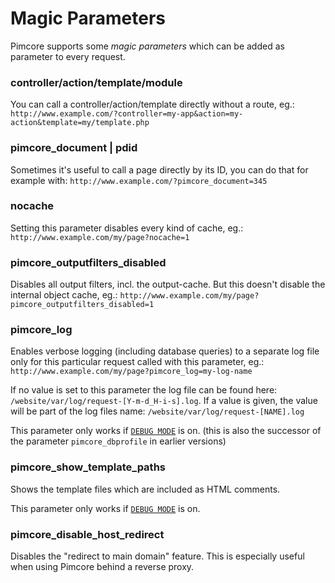 # Magic Parameters

Pimcore supports some *magic parameters* which can be added as parameter to every request.

### controller/action/template/module
You can call a controller/action/template directly without a route, eg.: 
`http://www.example.com/?controller=my-app&action=my-action&template=my/template.php`

### pimcore_document | pdid
Sometimes it's useful to call a page directly by its ID, you can do that for example with: `http://www.example.com/?pimcore_document=345`

### nocache
Setting this parameter disables every kind of cache, eg.: `http://www.example.com/my/page?nocache=1`

### pimcore_outputfilters_disabled
Disables all output filters, incl. the output-cache. But this doesn't disable the internal object cache, 
eg.: `http://www.example.com/my/page?pimcore_outputfilters_disabled=1`

### pimcore_log
Enables verbose logging (including database queries) to a separate log file only for this particular 
request called with this parameter, eg.: `http://www.example.com/my/page?pimcore_log=my-log-name` 

If no value is set to this parameter the log file can be found here: `/website/var/log/request-[Y-m-d_H-i-s].log`. 
If a value is given, the value will be part of the log files name: `/website/var/log/request-[NAME].log`
  
This parameter only works if [`DEBUG MODE`](../08_Tools_and_Features/25_System_Settings.md) is on. (this is also the successor of the parameter `pimcore_dbprofile` in earlier versions)


### pimcore_show_template_paths
Shows the template files which are included as HTML comments.

This parameter only works if [`DEBUG MODE`](../08_Tools_and_Features/25_System_Settings.md) is on.   

### pimcore_disable_host_redirect
Disables the "redirect to main domain" feature. This is especially useful when using Pimcore behind 
a reverse proxy. 
